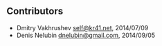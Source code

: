 Contributors
------------

*	Dmitry Vakhrushev <self@kr41.net>, 2014/07/09
*	Denis Nelubin <dnelubin@gmail.com>, 2014/09/05
